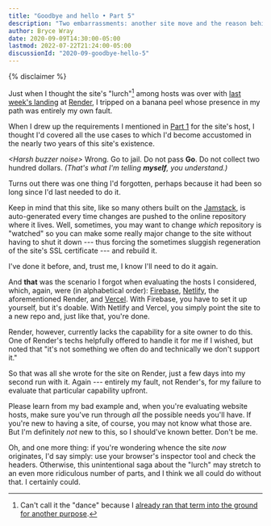```yaml
---
title: "Goodbye and hello • Part 5"
description: "Two embarrassments: another site move and the reason behind it."
author: Bryce Wray
date: 2020-09-09T14:30:00-05:00
lastmod: 2022-07-22T21:24:00-05:00
discussionId: "2020-09-goodbye-hello-5"
---
```


{% disclaimer %}

Just when I thought the site's "lurch"[^danceRef] among hosts was over with [last week's landing](/posts/2020/09/goodbye-hello-part-4/) at [Render](https://render.com), I tripped on a banana peel whose presence in my path was entirely my own fault.

[^danceRef]: Can't call it the "dance" because I [already ran that term into the ground for another purpose](/posts/2019/12/sorta-strange-ssg-trip/).

When I drew up the requirements I mentioned in [Part 1](/posts/2020/07/goodbye-hello/) for the site's host, I thought I'd covered all the use cases to which I'd become accustomed in the nearly two years of this site's existence.

*\<Harsh buzzer noise>* Wrong. Go to jail. Do not pass **Go**. Do not collect two hundred dollars. *(That's what I'm telling **myself**, you understand.)*

Turns out there was one thing I'd forgotten, perhaps because it had been so long since I'd last needed to do it.

Keep in mind that this site, like so many others built on the [Jamstack](https://jamstack.wtf), is auto-generated every time changes are pushed to the online repository where it lives. Well, sometimes, you may want to change *which* repository is "watched" so you can make some really major change to the site without having to shut it down --- thus forcing the sometimes sluggish regeneration of the site's SSL certificate --- and rebuild it.

I've done it before, and, trust me, I know I'll need to do it again.

And **that** was the scenario I forgot when evaluating the hosts I considered, which, again, were (in alphabetical order): [Firebase](https://firebase.google.com), [Netlify](https://netlify.com), the aforementioned Render, and [Vercel](https://vercel.com). With Firebase, you have to set it up yourself, but it's doable. With Netlify and Vercel, you simply point the site to a new repo and, just like that, you're done.

Render, however, currently lacks the capability for a site owner to do this. One of Render's techs helpfully offered to handle it for me if I wished, but noted that "it's not something we often do and technically we don't support it."

So that was all she wrote for the site on Render, just a few days into my second run with it. Again --- entirely my fault, not Render's, for my failure to evaluate that particular capability upfront.

Please learn from my bad example and, when you're evaluating website hosts, make sure you've run through *all* the possible needs you'll have. If you're new to having a site, of course, you may not know what those are. But I'm definitely *not* new to this, so I should've known better. Don't be me.

Oh, and one more thing: if you're wondering whence the site *now* originates, I'd say simply: use your browser's inspector tool and check the headers. Otherwise, this unintentional saga about the "lurch" may stretch to an even more ridiculous number of parts, and I think we all could do without that. I certainly could.
